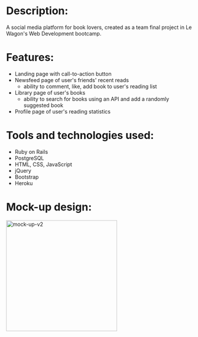 # Description:
A social media platform for book lovers, created as a team final project in Le Wagon's Web Development bootcamp.

# Features:
* Landing page with call-to-action button
* Newsfeed page of user's friends' recent reads
  * ability to comment, like, add book to user's reading list
* Library page of user's books
  * ability to search for books using an API and add a randomly suggested book
* Profile page of user's reading statistics


# Tools and technologies used:
* Ruby on Rails
* PostgreSQL
* HTML, CSS, JavaScript
* jQuery
* Bootstrap
* Heroku

# Mock-up design:
<img src="https://github.com/Willhol60/phasebook/blob/master/Phasebook-V2.png" alt="mock-up-v2" width="300"/>

